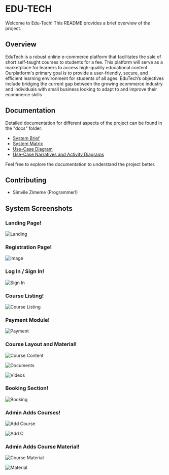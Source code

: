 # EDU-TECH

Welcome to Edu-Tech! This README provides a brief overview of the project.

## Overview

EduTech is a robust online e-commerce platform that facilitates the sale of short self-taught courses to students for a fee. This platform will serve as a marketplace for learners to access high-quality educational content. Ourplatform's primary goal is to provide a user-friendly, secure, and efficient learning environment for students of all ages. EduTech’s objectives include bridging the current gap between the growing ecommerce industry and individuals with small business looking to adapt to and improve their ecommerce skills

## Documentation

Detailed documentation for different aspects of the project can be found in the "docs" folder:

- [System Brief](Documentation/System_Brief.md)
- [System Matrix](Documentation/System_Matrix.md)
- [Use-Case Diagram](Documentation/Use-Case_Diagram.md)
- [Use-Case Narratives and Activity Diagrams](Documentation/Use-Case_Narratives_and_Activity_Diagrams.md)

Feel free to explore the documentation to understand the project better.


## Contributing

- Simvile Zimeme (Programmer!)

## System Screenshots

### Landing Page!

![Landing](https://github.com/Simvile/EduTech/assets/115091699/1a79338d-a910-4f71-acaa-fcb56f486c89)

### Registration Page!

![image](https://github.com/Simvile/EduTech/assets/115091699/b41b0763-61bc-4a61-ac2d-2eb9720d7e4b)

### Log In / Sign In!

![Sign In](https://github.com/Simvile/EduTech/assets/115091699/952793f6-e080-472a-86e0-da146ed9d3ab)

### Course Listing!

![Course Listing](https://github.com/Simvile/EduTech/assets/115091699/cc1f5713-09a6-445f-a8ff-f89fa756a981)

### Payment Module!

![Payment](https://github.com/Simvile/EduTech/assets/115091699/d4d17ab7-4afe-4600-a9c5-817280bbbe19)

### Course Layout and Material!

![Course Content](https://github.com/Simvile/EduTech/assets/115091699/75f4a7c8-e5c8-4637-8564-e801f972eb11)

![Documents](https://github.com/Simvile/EduTech/assets/115091699/8b33d5a7-a731-401f-be28-79b9d18f969b)

![Videos](https://github.com/Simvile/EduTech/assets/115091699/40e9d429-4183-48a0-a65f-8ead5d0921ba)

### Booking Section!

![Booking](https://github.com/Simvile/EduTech/assets/115091699/f0c9c2ea-8e83-47c1-85ce-00742e068127)

### Admin Adds Courses!

![Add Course](https://github.com/Simvile/EduTech/assets/115091699/bfecee3b-60b8-436b-8de5-2c4c8dffbfde)

![Add C](https://github.com/Simvile/EduTech/assets/115091699/8379d8bb-eb97-4f60-add7-6d50b0a84be7)

### Admin Adds Course Material!

![Course Material](https://github.com/Simvile/EduTech/assets/115091699/b1ebc46e-adc5-4d48-a3f0-26b800ef8731)

![Material](https://github.com/Simvile/EduTech/assets/115091699/4b40d604-f521-45c1-9846-0114b0fedd5d)

# 









